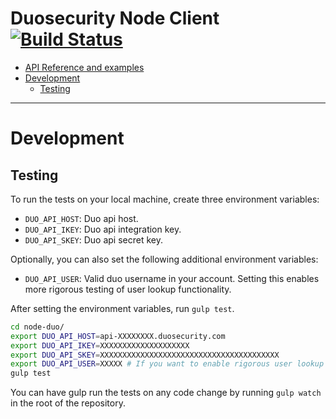# Duosecurity Node Client [![Build Status](https://travis-ci.org/BYU-OIT/node-duo-api.svg?branch=master)](https://travis-ci.org/BYU-OIT/node-duo-api)

- [API Reference and examples](API.md)
- [Development](#development)
  - [Testing](#testing)

---

# Development

## Testing
To run the tests on your local machine, create three environment variables:
 
- `DUO_API_HOST`: Duo api host. 
- `DUO_API_IKEY`: Duo api integration key.
- `DUO_API_SKEY`: Duo api secret key.

Optionally, you can also set the following additional environment variables:

- `DUO_API_USER`: Valid duo username in your account. Setting this enables more rigorous testing of user lookup functionality.

After setting the environment variables, run `gulp test`.

```bash
cd node-duo/
export DUO_API_HOST=api-XXXXXXXX.duosecurity.com
export DUO_API_IKEY=XXXXXXXXXXXXXXXXXXXX
export DUO_API_SKEY=XXXXXXXXXXXXXXXXXXXXXXXXXXXXXXXXXXXXXXXX
export DUO_API_USER=XXXXX # If you want to enable rigorous user lookup testing.
gulp test
```

You can have gulp run the tests on any code change by running `gulp watch` in the root of the repository.

